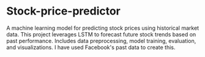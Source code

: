# Stock-price-predictor
A machine learning model for predicting stock prices using historical market data. This project leverages  LSTM to forecast future stock trends based on past performance. Includes data preprocessing, model training, evaluation, and visualizations. I have used Facebook's past data to create this.
